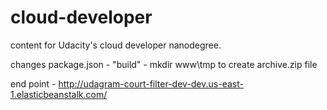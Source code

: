# cloud-developer
content for Udacity's cloud developer nanodegree.

changes 
  package.json - "build" - mkdir www\\tmp to create archive.zip file

end point - http://udagram-court-filter-dev-dev.us-east-1.elasticbeanstalk.com/
